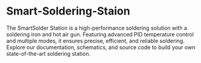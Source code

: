 # Smart-Soldering-Staion
The SmartSolder Station is a high-performance soldering solution with a soldering iron and hot air gun. Featuring advanced PID temperature control and multiple modes, it ensures precise, efficient, and reliable soldering. Explore our documentation, schematics, and source code to build your own state-of-the-art soldering station.
